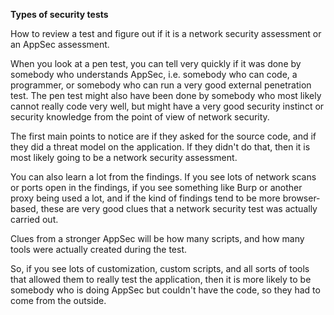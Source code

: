 **Types of security tests**

How to review a test and figure out if it is a network security assessment or an AppSec assessment. 

When you look at a pen test, you can tell very quickly if it was done by somebody who understands AppSec, i.e. somebody who can code, a programmer, or somebody who can run a very good external penetration test. The pen test might also have been done by somebody who most likely cannot really code very well, but might have a very good security instinct or security knowledge from the point of view of network security.

The first main points to notice are if they asked for the source code, and if they did a threat model on the application. If they didn't do that, then it is most likely going to be a network security assessment.

You can also learn a lot from the findings. If you see lots of network scans or ports open in the findings, if you see  something like Burp or another proxy being used a lot, and if the kind of findings tend to be more browser-based, these are very good clues that a network security test was actually carried out.

Clues from a stronger AppSec will be how many scripts, and how many tools were actually created during the test.

So, if you see lots of customization, custom scripts, and all sorts of tools that allowed them to really test the application, then it is  more likely to be somebody who is doing AppSec but couldn't have the code, so they had to come from the outside.
